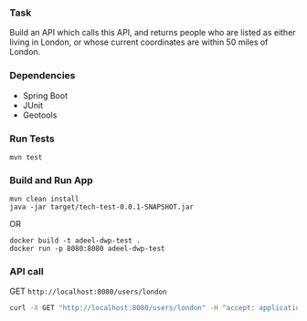 ### Task
Build an API which calls this API, and returns people who are listed as either living in London, or whose current coordinates are within 50 miles of London.
### Dependencies
- Spring Boot
- JUnit
- Geotools

### Run Tests
```
mvn test
```
### Build and Run App
```
mvn clean install
java -jar target/tech-test-0.0.1-SNAPSHOT.jar
```
OR
```
docker build -t adeel-dwp-test .  
docker run -p 8080:8080 adeel-dwp-test
```


### API call

GET ```http://localhost:8080/users/london```
```bash
curl -X GET "http://localhost:8080/users/london" -H "accept: application/json"
```
